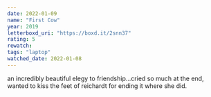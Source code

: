 ```yaml
---
date: 2022-01-09
name: "First Cow"
year: 2019
letterboxd_uri: "https://boxd.it/2snn37"
rating: 5
rewatch: 
tags: "laptop"
watched_date: 2022-01-08
---
```


an incredibly beautiful elegy to friendship...cried so much at the end, wanted to kiss the feet of reichardt for ending it where she did.
